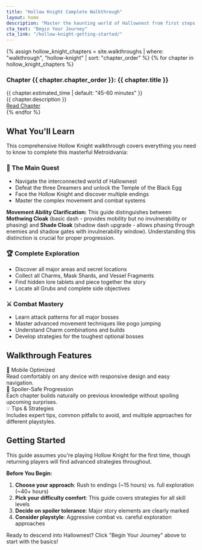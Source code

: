 ```yaml
---
title: "Hollow Knight Complete Walkthrough"
layout: home
description: "Master the haunting world of Hallownest from first steps to final boss. A comprehensive mobile-friendly guide for new and returning players."
cta_text: "Begin Your Journey"
cta_link: "/hollow-knight-getting-started/"
---
```


<div class="walkthrough-grid">
  {% assign hollow_knight_chapters = site.walkthroughs | where: "walkthrough", "hollow-knight" | sort: "chapter_order" %}
  {% for chapter in hollow_knight_chapters %}
  <div class="walkthrough-card">
    <h3>Chapter {{ chapter.chapter_order }}: {{ chapter.title }}</h3>
    <div class="card-meta">{{ chapter.estimated_time | default: "45-60 minutes" }}</div>
    <div class="card-description">{{ chapter.description }}</div>
    <a href="{{ chapter.url | relative_url }}" class="btn">Read Chapter</a>
  </div>
  {% endfor %}
</div>

## What You'll Learn

This comprehensive Hollow Knight walkthrough covers everything you need to know to complete this masterful Metroidvania:

### 🦋 The Main Quest
- Navigate the interconnected world of Hallownest
- Defeat the three Dreamers and unlock the Temple of the Black Egg
- Face the Hollow Knight and discover multiple endings
- Master the complex movement and combat systems

**Movement Ability Clarification:** This guide distinguishes between **Mothwing Cloak** (basic dash - provides mobility but no invulnerability or phasing) and **Shade Cloak** (shadow dash upgrade - allows phasing through enemies and shadow gates with invulnerability window). Understanding this distinction is crucial for proper progression.

### 🏆 Complete Exploration
- Discover all major areas and secret locations
- Collect all Charms, Mask Shards, and Vessel Fragments
- Find hidden lore tablets and piece together the story
- Locate all Grubs and complete side objectives

### ⚔️ Combat Mastery
- Learn attack patterns for all major bosses
- Master advanced movement techniques like pogo jumping
- Understand Charm combinations and builds
- Develop strategies for the toughest optional bosses

## Walkthrough Features

<div class="tip-box">
  <div class="tip-title">📱 Mobile Optimized</div>
  Read comfortably on any device with responsive design and easy navigation.
</div>

<div class="tip-box success">
  <div class="tip-title">🎯 Spoiler-Safe Progression</div>
  Each chapter builds naturally on previous knowledge without spoiling upcoming surprises.
</div>

<div class="tip-box warning">
  <div class="tip-title">💡 Tips & Strategies</div>
  Includes expert tips, common pitfalls to avoid, and multiple approaches for different playstyles.
</div>

## Getting Started

This guide assumes you're playing Hollow Knight for the first time, though returning players will find advanced strategies throughout.

**Before You Begin:**
1. **Choose your approach**: Rush to endings (~15 hours) vs. full exploration (~40+ hours)
2. **Pick your difficulty comfort**: This guide covers strategies for all skill levels
3. **Decide on spoiler tolerance**: Major story elements are clearly marked
4. **Consider playstyle**: Aggressive combat vs. careful exploration approaches

Ready to descend into Hallownest? Click "Begin Your Journey" above to start with the basics!